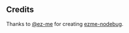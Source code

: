 ## Credits

Thanks to [@ez-me](https://github.com/ez-me) for creating [ezme-nodebug](https://github.com/ez-me/ezme-nodebug).
